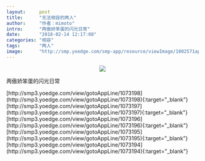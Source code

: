 ```yaml
---
layout:     post
title:      "无法相容的两人"
author:     "作者：mimoto"
intro:      "两傲娇笨蛋的闪光日常"
date:       "2018-02-14 12:17:08"
categories: "相容"
tags:       "两人"
image:      "http://smp.yoedge.com/smp-app/resource/viewImage/1002571appline.png"
---
```

<div style="text-align: center">
<p><img src="http://smp.yoedge.com/smp-app/resource/viewImage/1002571appline.png"/></p>
</div>
<p class="post-meta">
<span>两傲娇笨蛋的闪光日常</span>
</p>
[http://smp3.yoedge.com/view/gotoAppLine/1073198](http://smp3.yoedge.com/view/gotoAppLine/1073198){:target="_blank"}
[http://smp3.yoedge.com/view/gotoAppLine/1073197](http://smp3.yoedge.com/view/gotoAppLine/1073197){:target="_blank"}
[http://smp3.yoedge.com/view/gotoAppLine/1073196](http://smp3.yoedge.com/view/gotoAppLine/1073196){:target="_blank"}
[http://smp3.yoedge.com/view/gotoAppLine/1073195](http://smp3.yoedge.com/view/gotoAppLine/1073195){:target="_blank"}
[http://smp3.yoedge.com/view/gotoAppLine/1073194](http://smp3.yoedge.com/view/gotoAppLine/1073194){:target="_blank"}


